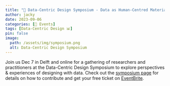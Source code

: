 ```yaml
---
title: "📅 Data-Centric Design Symposium - Data as Human-Centred Material"
author: jacky
date: 2023-09-06
categories: [📅 Events]
tags: [Data-Centric Design 📊]
pin: false
image:
  path: /assets/img/symposium.png
  alt: Data-Centric Design Symposium
---
```


Join us Dec 7 in Delft and online for a gathering of researchers and practitioners at the Data-Centric Design Symposium to explore perspectives & experiences of designing with data. Check out the [symposium page](https://datacentricdesign.org/symposium) for details on how to contribute and get your free ticket on [EventBrite](https://www.eventbrite.com/e/data-centric-design-symposium-tickets-694277642117).
